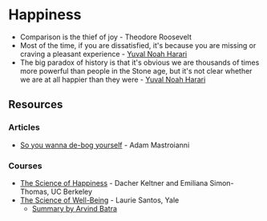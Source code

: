 # Happiness

* Comparison is the thief of joy - Theodore Roosevelt
* Most of the time, if you are dissatisfied, it's because you are missing or craving a pleasant experience - [Yuval Noah Harari](https://www.ynharari.com/)
* The big paradox of history is that it's obvious we are thousands of times more powerful than people in the Stone age, but it's not clear whether we are at all happier than they were - [Yuval Noah Harari](https://www.ynharari.com/)

## Resources

### Articles

* [So you wanna de-bog yourself](https://www.experimental-history.com/p/so-you-wanna-de-bog-yourself) - Adam Mastroianni

### Courses

* [The Science of Happiness](https://www.edx.org/learn/happiness/university-of-california-berkeley-the-science-of-happiness) - Dacher Keltner and Emiliana Simon-Thomas, UC Berkeley
* [The Science of Well-Being](https://www.coursera.org/learn/the-science-of-well-being) - Laurie Santos, Yale
  * [Summary by Arvind Batra](http://arvindbatra.blogspot.com/2019/09/the-science-of-well-being-summary.html)
